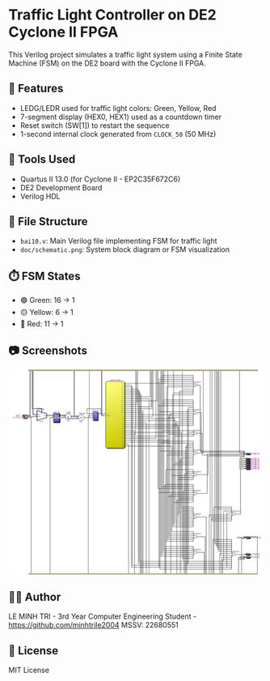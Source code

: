 # Traffic Light Controller on DE2 Cyclone II FPGA

This Verilog project simulates a traffic light system using a Finite State Machine (FSM) on the DE2 board with the Cyclone II FPGA.

## 🎯 Features
- LEDG/LEDR used for traffic light colors: Green, Yellow, Red
- 7-segment display (HEX0, HEX1) used as a countdown timer
- Reset switch (SW[1]) to restart the sequence
- 1-second internal clock generated from `CLOCK_50` (50 MHz)

## 🔧 Tools Used
- Quartus II 13.0 (for Cyclone II - EP2C35F672C6)
- DE2 Development Board
- Verilog HDL

## 📂 File Structure
- `bai10.v`: Main Verilog file implementing FSM for traffic light
- `doc/schematic.png`: System block diagram or FSM visualization

## ⏱️ FSM States
- 🟢 Green: 16 → 1
- 🟡 Yellow: 6 → 1
- 🔴 Red: 11 → 1

## 📷 Screenshots
![Demo](doc/schematic.png)

## 👨‍💻 Author
LE MINH TRI - 3rd Year Computer Engineering Student  - https://github.com/minhtrile2004
MSSV: 22680551

## 📜 License
MIT License
